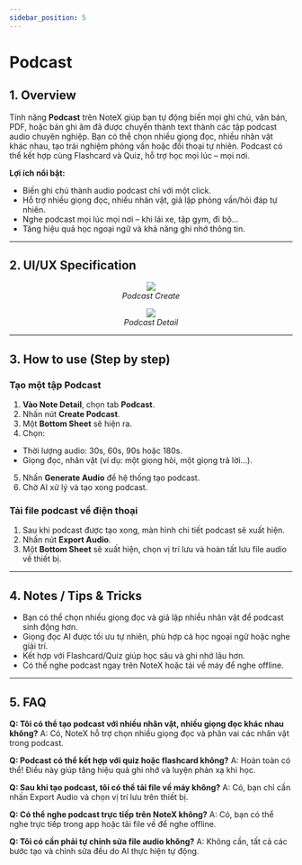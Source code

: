 ```yaml
---
sidebar_position: 5
---
```


# Podcast








## 1. Overview








Tính năng **Podcast** trên NoteX giúp bạn tự động biến mọi ghi chú, văn bản, PDF, hoặc bản ghi âm đã được chuyển thành text thành các tập podcast audio chuyên nghiệp. Bạn có thể chọn nhiều giọng đọc, nhiều nhân vật khác nhau, tạo trải nghiệm phỏng vấn hoặc đối thoại tự nhiên. Podcast có thể kết hợp cùng Flashcard và Quiz, hỗ trợ học mọi lúc – mọi nơi.








**Lợi ích nổi bật:**
- Biến ghi chú thành audio podcast chỉ với một click.
- Hỗ trợ nhiều giọng đọc, nhiều nhân vật, giả lập phỏng vấn/hỏi đáp tự nhiên.
- Nghe podcast mọi lúc mọi nơi – khi lái xe, tập gym, đi bộ…
- Tăng hiệu quả học ngoại ngữ và khả năng ghi nhớ thông tin.








---
## 2. UI/UX Specification




<p align="center">
<img src="https://pub-661d733d32f14d8684c7617d2f2e3372.r2.dev/docs/podcast_create.jpg"/>
<br />
<em>Podcast Create</em>
</p>








<p align="center">
<img src="https://pub-661d733d32f14d8684c7617d2f2e3372.r2.dev/docs/podcast_detail.jpg"/>
<br />
<em>Podcast Detail</em>
</p>


---




## 3. How to use (Step by step)








### Tạo một tập Podcast








1. **Vào Note Detail**, chọn tab **Podcast**.
2. Nhấn nút **Create Podcast**.
3. Một **Bottom Sheet** sẽ hiện ra.
4. Chọn:
- Thời lượng audio: 30s, 60s, 90s hoặc 180s.
- Giọng đọc, nhân vật (ví dụ: một giọng hỏi, một giọng trả lời…).
5. Nhấn **Generate Audio** để hệ thống tạo podcast.
6. Chờ AI xử lý và tạo xong podcast.








### Tải file podcast về điện thoại








1. Sau khi podcast được tạo xong, màn hình chi tiết podcast sẽ xuất hiện.
2. Nhấn nút **Export Audio**.
3. Một **Bottom Sheet** sẽ xuất hiện, chọn vị trí lưu và hoàn tất lưu file audio về thiết bị.








---








## 4. Notes / Tips & Tricks








- Bạn có thể chọn nhiều giọng đọc và giả lập nhiều nhân vật để podcast sinh động hơn.
- Giọng đọc AI được tối ưu tự nhiên, phù hợp cả học ngoại ngữ hoặc nghe giải trí.
- Kết hợp với Flashcard/Quiz giúp học sâu và ghi nhớ lâu hơn.
- Có thể nghe podcast ngay trên NoteX hoặc tải về máy để nghe offline.








---








## 5. FAQ








**Q: Tôi có thể tạo podcast với nhiều nhân vật, nhiều giọng đọc khác nhau không?**
A: Có, NoteX hỗ trợ chọn nhiều giọng đọc và phân vai các nhân vật trong podcast.








**Q: Podcast có thể kết hợp với quiz hoặc flashcard không?**
A: Hoàn toàn có thể! Điều này giúp tăng hiệu quả ghi nhớ và luyện phản xạ khi học.








**Q: Sau khi tạo podcast, tôi có thể tải file về máy không?**
A: Có, bạn chỉ cần nhấn Export Audio và chọn vị trí lưu trên thiết bị.








**Q: Có thể nghe podcast trực tiếp trên NoteX không?**
A: Có, bạn có thể nghe trực tiếp trong app hoặc tải file về để nghe offline.








**Q: Tôi có cần phải tự chỉnh sửa file audio không?**
A: Không cần, tất cả các bước tạo và chỉnh sửa đều do AI thực hiện tự động.




































